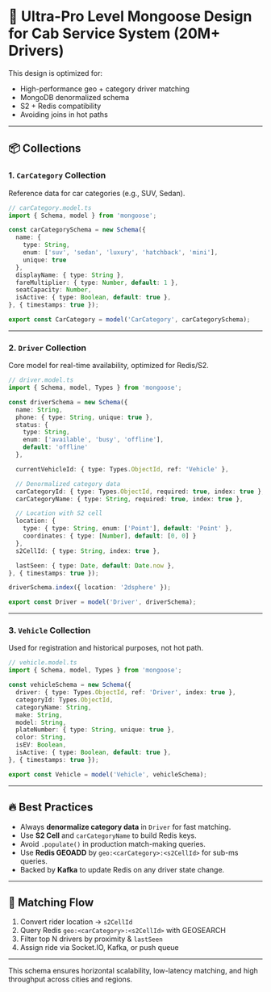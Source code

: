 
# 🚖 Ultra-Pro Level Mongoose Design for Cab Service System (20M+ Drivers)

This design is optimized for:
- High-performance geo + category driver matching
- MongoDB denormalized schema
- S2 + Redis compatibility
- Avoiding joins in hot paths

---

## 📦 Collections

### 1. `CarCategory` Collection

Reference data for car categories (e.g., SUV, Sedan).

```ts
// carCategory.model.ts
import { Schema, model } from 'mongoose';

const carCategorySchema = new Schema({
  name: {
    type: String,
    enum: ['suv', 'sedan', 'luxury', 'hatchback', 'mini'],
    unique: true
  },
  displayName: { type: String },
  fareMultiplier: { type: Number, default: 1 },
  seatCapacity: Number,
  isActive: { type: Boolean, default: true },
}, { timestamps: true });

export const CarCategory = model('CarCategory', carCategorySchema);
```

---

### 2. `Driver` Collection

Core model for real-time availability, optimized for Redis/S2.

```ts
// driver.model.ts
import { Schema, model, Types } from 'mongoose';

const driverSchema = new Schema({
  name: String,
  phone: { type: String, unique: true },
  status: {
    type: String,
    enum: ['available', 'busy', 'offline'],
    default: 'offline'
  },

  currentVehicleId: { type: Types.ObjectId, ref: 'Vehicle' },

  // Denormalized category data
  carCategoryId: { type: Types.ObjectId, required: true, index: true },
  carCategoryName: { type: String, required: true, index: true },

  // Location with S2 cell
  location: {
    type: { type: String, enum: ['Point'], default: 'Point' },
    coordinates: { type: [Number], default: [0, 0] }
  },
  s2CellId: { type: String, index: true },

  lastSeen: { type: Date, default: Date.now },
}, { timestamps: true });

driverSchema.index({ location: '2dsphere' });

export const Driver = model('Driver', driverSchema);
```

---

### 3. `Vehicle` Collection

Used for registration and historical purposes, not hot path.

```ts
// vehicle.model.ts
import { Schema, model, Types } from 'mongoose';

const vehicleSchema = new Schema({
  driver: { type: Types.ObjectId, ref: 'Driver', index: true },
  categoryId: Types.ObjectId,
  categoryName: String,
  make: String,
  model: String,
  plateNumber: { type: String, unique: true },
  color: String,
  isEV: Boolean,
  isActive: { type: Boolean, default: true },
}, { timestamps: true });

export const Vehicle = model('Vehicle', vehicleSchema);
```

---

## 🔥 Best Practices

- Always **denormalize category data** in `Driver` for fast matching.
- Use **S2 Cell** and `carCategoryName` to build Redis keys.
- Avoid `.populate()` in production match-making queries.
- Use **Redis GEOADD** by `geo:<carCategory>:<s2CellId>` for sub-ms queries.
- Backed by **Kafka** to update Redis on any driver state change.

---

## 🧠 Matching Flow

1. Convert rider location → `s2CellId`
2. Query Redis `geo:<carCategory>:<s2CellId>` with GEOSEARCH
3. Filter top N drivers by proximity & `lastSeen`
4. Assign ride via Socket.IO, Kafka, or push queue

---

This schema ensures horizontal scalability, low-latency matching, and high throughput across cities and regions.
